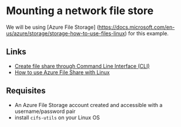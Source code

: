 # Mounting a network file store

We will be using [Azure File Storage] (https://docs.microsoft.com/en-us/azure/storage/storage-how-to-use-files-linux) for this example.

## Links
- [Create file share through Command Line Interface (CLI)](https://docs.microsoft.com/en-us/azure/storage/storage-file-how-to-create-file-share#create-file-share-through-command-line-interface-cli)
- [How to use Azure File Share with Linux](https://docs.microsoft.com/en-us/azure/storage/storage-how-to-use-files-linux)

## Requisites
- An Azure File Storage account created and accessible with a username/password pair
- install ```cifs-utils``` on your Linux OS
